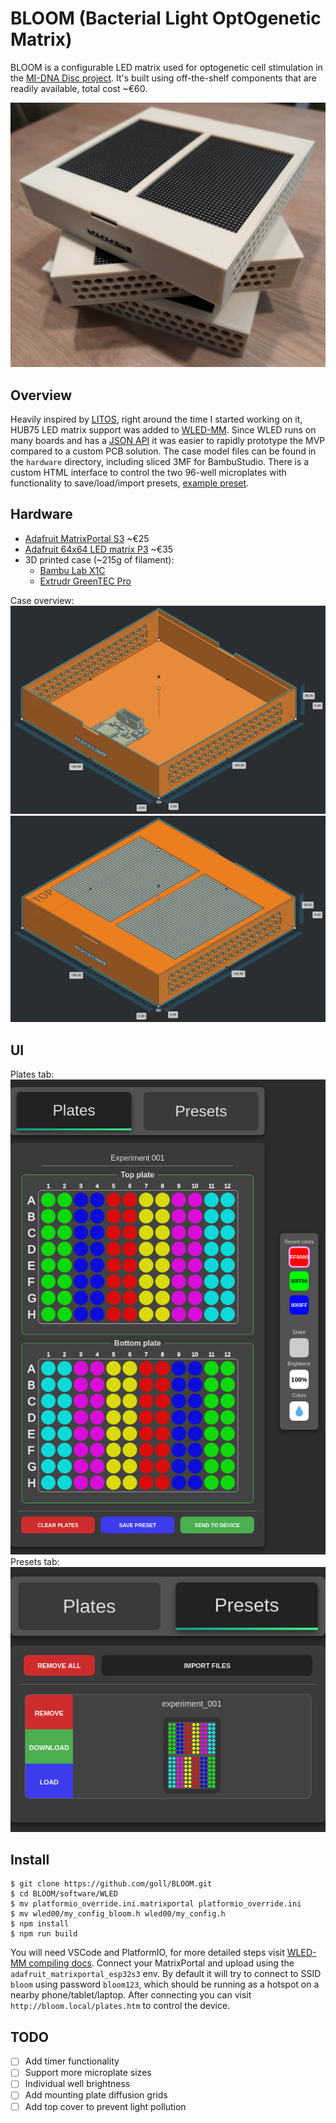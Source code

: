 # BLOOM (Bacterial Light OptOgenetic Matrix)

BLOOM is a configurable LED matrix used for optogenetic cell stimulation in the [MI-DNA Disc project](https://www.midnadisc.eu/). It's built using off-the-shelf components that are readily available, total cost ~€60.

![](/media/BLOOM.jpg)

## Overview

Heavily inspired by [LITOS](https://github.com/pertzlab/LITOS), right around the time I started working on it, HUB75 LED matrix support was added to [WLED-MM](https://github.com/MoonModules/WLED-MM). Since WLED runs on many boards and has a [JSON API](https://mm.kno.wled.ge/interfaces/json-api/) it was easier to rapidly prototype the MVP compared to a custom PCB solution. The case model files can be found in the `hardware` directory, including sliced 3MF for BambuStudio. There is a custom HTML interface to control the two 96-well microplates with functionality to save/load/import presets, [example preset](/media/experiment_001.json).

## Hardware

* [Adafruit MatrixPortal S3](https://www.adafruit.com/product/5778) ~€25
* [Adafruit 64x64 LED matrix P3](https://www.adafruit.com/product/4732) ~€35
* 3D printed case (~215g of filament):
  * [Bambu Lab X1C](https://bambulab.com/en-us/x1)
  * [Extrudr GreenTEC Pro](https://www.extrudr.com/shop-eu/products/greentec-pro/)

Case overview:
![](/media/case_in.png)
![](/media/case_out.png)

## UI

Plates tab:
![](/media/ui_plates.png)
Presets tab:
![](/media/ui_presets.png)

## Install

```
$ git clone https://github.com/goll/BLOOM.git
$ cd BLOOM/software/WLED
$ mv platformio_override.ini.matrixportal platformio_override.ini
$ mv wled00/my_config_bloom.h wled00/my_config.h
$ npm install
$ npm run build
```

You will need VSCode and PlatformIO, for more detailed steps visit [WLED-MM compiling docs](https://mm.kno.wled.ge/advanced/compiling-wled/). Connect your MatrixPortal and upload using the `adafruit_matrixportal_esp32s3` env. By default it will try to connect to SSID `bloom` using password `bloom123`, which should be running as a hotspot on a nearby phone/tablet/laptop. After connecting you can visit `http://bloom.local/plates.htm` to control the device.

## TODO

- [ ] Add timer functionality
- [ ] Support more microplate sizes
- [ ] Individual well brightness
- [ ] Add mounting plate diffusion grids
- [ ] Add top cover to prevent light pollution

